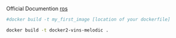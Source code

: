 Official Documention [ros](http://wiki.ros.org/docker/Tutorials/Docker)


```sh
#docker build -t my_first_image [location of your dockerfile]

docker build -t docker2-vins-melodic .
```
